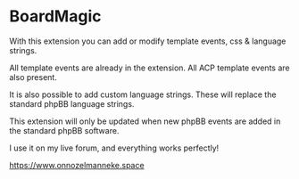 # BoardMagic
With this extension you can add or modify template events, css & language strings.

All template events are already in the extension. All ACP template events are also present.

It is also possible to add custom language strings. These will replace the standard phpBB language strings.

This extension will only be updated when new phpBB events are added in the standard phpBB software.

I use it on my live forum, and everything works perfectly!

https://www.onnozelmanneke.space

